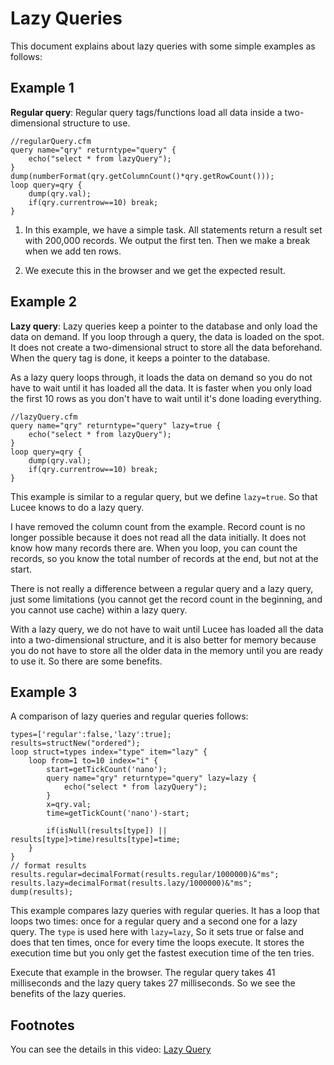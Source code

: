 <!--
{
  "title": "Lazy Queries",
  "id": "lazy_queries",
  "categories": [
    "query"
  ],
  "description": "How to use lazy queries",
  "keywords": [
    "Lazy Queries",
    "Regular Queries",
    "Performance",
    "Memory Optimization",
    "Lucee"
  ],
  "related": [
	"tag-query"
  ]
}
-->

# Lazy Queries

This document explains about lazy queries with some simple examples as follows:

## Example 1

**Regular query**: Regular query tags/functions load all data inside a two-dimensional structure to use.

```luceescript
//regularQuery.cfm
query name="qry" returntype="query" {
	echo("select * from lazyQuery");
}
dump(numberFormat(qry.getColumnCount()*qry.getRowCount()));
loop query=qry {
	dump(qry.val);
	if(qry.currentrow==10) break;
}
```

1. In this example, we have a simple task. All statements return a result set with 200,000 records. We output the first ten. Then we make a break when we add ten rows.

2. We execute this in the browser and we get the expected result.

## Example 2

**Lazy query**: Lazy queries keep a pointer to the database and only load the data on demand. If you loop through a query, the data is loaded on the spot. It does not create a two-dimensional struct to store all the data beforehand. When the query tag is done, it keeps a pointer to the database.

As a lazy query loops through, it loads the data on demand so you do not have to wait until it has loaded all the data. It is faster when you only load the first 10 rows as you don't have to wait until it's done loading everything.

```luceescript
//lazyQuery.cfm
query name="qry" returntype="query" lazy=true {
	echo("select * from lazyQuery");
}
loop query=qry {
	dump(qry.val);
	if(qry.currentrow==10) break;
}
```

This example is similar to a regular query, but we define `lazy=true`. So that Lucee knows to do a lazy query.

I have removed the column count from the example. Record count is no longer possible because it does not read all the data initially. It does not know how many records there are. When you loop, you can count the records, so you know the total number of records at the end, but not at the start.

There is not really a difference between a regular query and a lazy query, just some limitations (you cannot get the record count in the beginning, and you cannot use cache) within a lazy query.

With a lazy query, we do not have to wait until Lucee has loaded all the data into a two-dimensional structure, and it is also better for memory because you do not have to store all the older data in the memory until you are ready to use it. So there are some benefits.

## Example 3

A comparison of lazy queries and regular queries follows:

```luceescript
types=['regular':false,'lazy':true];
results=structNew("ordered");
loop struct=types index="type" item="lazy" {
	loop from=1 to=10 index="i" {
		start=getTickCount('nano');
		query name="qry" returntype="query" lazy=lazy {
			echo("select * from lazyQuery");
		}
		x=qry.val;
		time=getTickCount('nano')-start;

		if(isNull(results[type]) || results[type]>time)results[type]=time;
	}
}
// format results
results.regular=decimalFormat(results.regular/1000000)&"ms";
results.lazy=decimalFormat(results.lazy/1000000)&"ms";
dump(results);
```

This example compares lazy queries with regular queries. It has a loop that loops two times: once for a regular query and a second one for a lazy query. The `type` is used here with `lazy=lazy`, So it sets true or false and does that ten times, once for every time the loops execute. It stores the execution time but you only get the fastest execution time of the ten tries.

Execute that example in the browser. The regular query takes 41 milliseconds and the lazy query takes 27 milliseconds. So we see the benefits of the lazy queries.

## Footnotes

You can see the details in this video:
[Lazy Query](https://youtu.be/X8_TB1py8n0)
